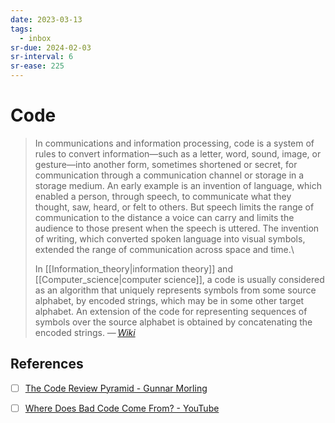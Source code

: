 ```yaml
---
date: 2023-03-13
tags:
  - inbox
sr-due: 2024-02-03
sr-interval: 6
sr-ease: 225
---
```


# Code

> In communications and information processing, code is a system of rules to
> convert information—such as a letter, word, sound, image, or gesture—into
> another form, sometimes shortened or secret, for communication through a
> communication channel or storage in a storage medium. An early example is an
> invention of language, which enabled a person, through speech, to communicate
> what they thought, saw, heard, or felt to others. But speech limits the range
> of communication to the distance a voice can carry and limits the audience to
> those present when the speech is uttered. The invention of writing, which
> converted spoken language into visual symbols, extended the range of
> communication across space and time.\
>
> In [[Information_theory|information theory]]
> and [[Computer_science|computer science]], a code is usually considered as an
> algorithm that uniquely represents symbols from some source alphabet, by
> encoded strings, which may be in some other target alphabet. An extension of
> the code for representing sequences of symbols over the source alphabet is
> obtained by concatenating the encoded strings.
> — <cite>[Wiki](https://en.wikipedia.org/wiki/Code)</cite>

## References

- [ ] [The Code Review Pyramid - Gunnar Morling](https://www.morling.dev/blog/the-code-review-pyramid/)
- [ ] [Where Does Bad Code Come From? - YouTube](https://www.youtube.com/watch?v=7YpFGkG-u1w)

